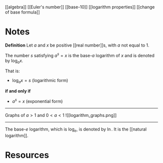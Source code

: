 [[algebra]]
[[Euler's number]]
[[base-10]]
[[logarithm properties]]
[[change of base formula]]

# Notes
**Definition**
Let  $a$ and $x$ be positive [[real number]]s, with $a$ not equal to $1$.

The number $s$ satisfying $a^s = x$ is the base-$a$ logarithm of $x$
and is denoted by $\log_ax$.

That is:
- $\log_ax = s$ (logarithmic form)

**if and only if** 
- $a^s = x$ (exponential form)

---
Graphs of $a > 1$ and $0<a<1$
![[logarithm_graphs.png]]

---
The base-$e$ logarithm, which is $\log_e$, is denoted by $\ln$. It is the [[natural logarithm]].

# Resources
